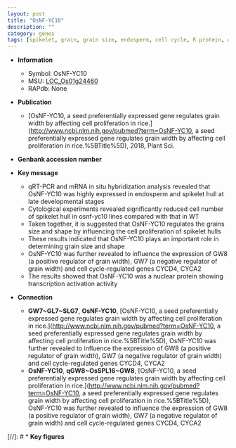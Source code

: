 ```yaml
---
layout: post
title: "OsNF-YC10"
description: ""
category: genes
tags: [spikelet, grain, grain size, endosperm, cell cycle, R protein, cell proliferation, grain width]
---
```


* **Information**  
    + Symbol: OsNF-YC10  
    + MSU: [LOC_Os01g24460](http://rice.plantbiology.msu.edu/cgi-bin/ORF_infopage.cgi?orf=LOC_Os01g24460)  
    + RAPdb: None  

* **Publication**  
    + [OsNF-YC10, a seed preferentially expressed gene regulates grain width by affecting cell proliferation in rice.](http://www.ncbi.nlm.nih.gov/pubmed?term=OsNF-YC10, a seed preferentially expressed gene regulates grain width by affecting cell proliferation in rice.%5BTitle%5D), 2018, Plant Sci.

* **Genbank accession number**  

* **Key message**  
    + qRT-PCR and mRNA in situ hybridization analysis revealed that OsNF-YC10 was highly expressed in endosperm and spikelet hull at late developmental stages
    + Cytological experiments revealed significantly reduced cell number of spikelet hull in osnf-yc10 lines compared with that in WT
    + Taken together, it is suggested that OsNF-YC10 regulates the grains size and shape by influencing the cell proliferation of spikelet hulls
    + These results indicated that OsNF-YC10 plays an important role in determining grain size and shape
    + OsNF-YC10 was further revealed to influence the expression of GW8 (a positive regulator of grain width), GW7 (a negative regulator of grain width) and cell cycle-regulated genes CYCD4, CYCA2
    + The results showed that OsNF-YC10 was a nuclear protein showing transcription activation activity

* **Connection**  
    + __GW7~GL7~SLG7__, __OsNF-YC10__, [OsNF-YC10, a seed preferentially expressed gene regulates grain width by affecting cell proliferation in rice.](http://www.ncbi.nlm.nih.gov/pubmed?term=OsNF-YC10, a seed preferentially expressed gene regulates grain width by affecting cell proliferation in rice.%5BTitle%5D),  OsNF-YC10 was further revealed to influence the expression of GW8 (a positive regulator of grain width), GW7 (a negative regulator of grain width) and cell cycle-regulated genes CYCD4, CYCA2
    + __OsNF-YC10__, __qGW8~OsSPL16~GW8__, [OsNF-YC10, a seed preferentially expressed gene regulates grain width by affecting cell proliferation in rice.](http://www.ncbi.nlm.nih.gov/pubmed?term=OsNF-YC10, a seed preferentially expressed gene regulates grain width by affecting cell proliferation in rice.%5BTitle%5D),  OsNF-YC10 was further revealed to influence the expression of GW8 (a positive regulator of grain width), GW7 (a negative regulator of grain width) and cell cycle-regulated genes CYCD4, CYCA2

[//]: # * **Key figures**  


